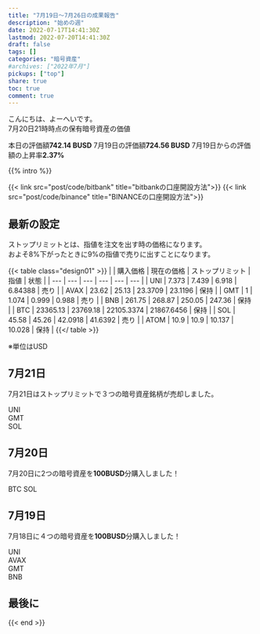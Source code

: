 ```yaml
---
title: "7月19日〜7月26日の成果報告"
description: "始めの週"
date: 2022-07-17T14:41:30Z
lastmod: 2022-07-20T14:41:30Z
draft: false
tags: []
categories: "暗号資産"
#archives: ["2022年7月"]
pickups: ["top"]
share: true
toc: true
comment: true
---
```


こんにちは、よーへいです。  
7月20日21時時点の保有暗号資産の価値

本日の評価額**742.14 BUSD** 
7月19日の評価額**724.56 BUSD**
7月19日からの評価額の上昇率**2.37%**  

<!--more-->

{{% intro %}} 

{{< link src="post/code/bitbank" title="bitbankの口座開設方法">}}
{{< link src="post/code/binance" title="BINANCEの口座開設方法">}}
  
## 最新の設定

ストップリミットとは、指値を注文を出す時の価格になります。  
およそ8%下がったときに9%の指値で売りに出すことになります。

{{< table class="design01" >}}
|  | 購入価格 | 現在の価格 | ストップリミット | 指値 | 状態 |
| --- | --- | --- | --- | --- | --- |
| UNI | 7.373 | 7.439 | 6.918 | 6.84388 | 売り |
| AVAX | 23.62 | 25.13 | 23.3709 | 23.1196 | 保持 |
| GMT | 1 | 1.074 | 0.999 | 0.988 | 売り |
| BNB | 261.75 | 268.87 | 250.05 | 247.36 | 保持 |
| BTC | 23365.13 | 23769.18 | 22105.3374 | 21867.6456 | 保持 |
| SOL | 45.58 | 45.26 | 42.0918 | 41.6392 | 売り |
| ATOM | 10.9 | 10.9 | 10.137 | 10.028 | 保持 |
{{</ table >}}

※単位はUSD

## 7月21日

7月21日はストップリミットで３つの暗号資産銘柄が売却しました。

UNI  
GMT  
SOL  

## 7月20日

7月20日に2つの暗号資産を**100BUSD**分購入しました！   

BTC
SOL

## 7月19日

7月18日に４つの暗号資産を**100BUSD**分購入しました！   

UNI  
AVAX  
GMT   
BNB  

## 最後に

{{< end >}} 





